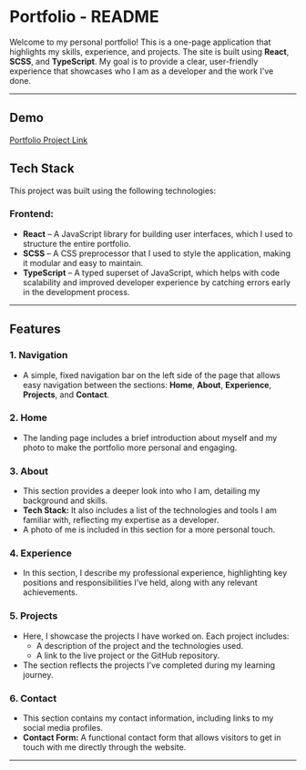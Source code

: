 # Portfolio - README

Welcome to my personal portfolio! This is a one-page application that highlights my skills, experience, and projects. The site is built using **React**, **SCSS**, and **TypeScript**. My goal is to provide a clear, user-friendly experience that showcases who I am as a developer and the work I've done.

---
## Demo
[Portfolio Project Link](https://portfolio-iota-eight-45.vercel.app/)

## **Tech Stack**

This project was built using the following technologies:

### Frontend:
- **React** – A JavaScript library for building user interfaces, which I used to structure the entire portfolio.
- **SCSS** – A CSS preprocessor that I used to style the application, making it modular and easy to maintain.
- **TypeScript** – A typed superset of JavaScript, which helps with code scalability and improved developer experience by catching errors early in the development process.

---

## **Features**

### 1. **Navigation**
   - A simple, fixed navigation bar on the left side of the page that allows easy navigation between the sections: **Home**, **About**, **Experience**, **Projects**, and **Contact**.

### 2. **Home**
   - The landing page includes a brief introduction about myself and my photo to make the portfolio more personal and engaging.

### 3. **About**
   - This section provides a deeper look into who I am, detailing my background and skills.
   - **Tech Stack:** It also includes a list of the technologies and tools I am familiar with, reflecting my expertise as a developer.
   - A photo of me is included in this section for a more personal touch.

### 4. **Experience**
   - In this section, I describe my professional experience, highlighting key positions and responsibilities I’ve held, along with any relevant achievements.

### 5. **Projects**
   - Here, I showcase the projects I have worked on. Each project includes:
     - A description of the project and the technologies used.
     - A link to the live project or the GitHub repository.
   - The section reflects the projects I’ve completed during my learning journey.

### 6. **Contact**
   - This section contains my contact information, including links to my social media profiles.
   - **Contact Form:** A functional contact form that allows visitors to get in touch with me directly through the website.

---
